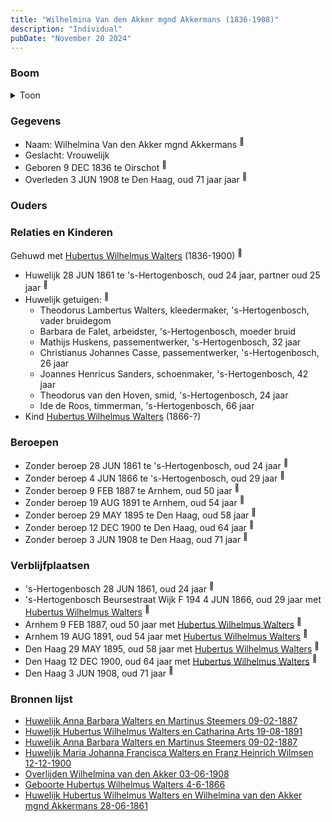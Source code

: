 ```yaml
---
title: "Wilhelmina Van den Akker mgnd Akkermans (1836-1908)"
description: "Individual"
pubDate: "November 20 2024"
---
```


### Boom
<details><summary>Toon</summary>

![test](https://www.plantuml.com/plantuml/svg/dTB9JiCm40RWkvzYH0-SAZaDXRQg2XHQ5IGM8PPZvSH3OiLBvN64AjHtnst2ScAxZPnuvlidEQ4WVAYDPbGfkn9U6CX4NXNUrLQUEUqy12yinKTe0okLHCYLppKsDPfLM8D1aw6dveW2UdHXlKBsfMkk1H6yCW2OEY_HtvSghomIZST6A3kPGCesZEt3xMuKCTPSsNjIkaHjb1NmA2n8j71QLUZ155OsfOd2FH045vmdIGeVBJlpwIoTfN7kwxD2BJSm7cKYMoyp5uB6qGI6S3uxWsIG7iADyfINBdnvbwfQwwMmSfbxHvIv28wNKhXyk8Pao0Tm7ZaB8OgjlGKlwhYCK1EqycqbTDpAfv7t0JgpTDwVJx-nzOxWwlIkmUrJTn6xkW9jvYBpPsJIQw8DEOVZo6jruz4BIgbiiHqmQ88C3fCTRSuvZxCwMXLbMAFMxYNoDdy8rk_z9jZ1-zZ_v3hUfMc_TBVRebcxri-3DaotTJ5sWbR6N_qD)
</details>

### Gegevens
- Naam: Wilhelmina Van den Akker mgnd Akkermans <sup><a href="../s00150/" style="text-decoration:none" title="Huwelijk Hubertus Wilhelmus Walters en Wilhelmina van den Akker mgnd Akkermans 28-06-1861">:link:</a></sup>
- Geslacht: Vrouwelijk
- Geboren 9 DEC 1836 te Oirschot <sup><a href="../s00150/" style="text-decoration:none" title="Huwelijk Hubertus Wilhelmus Walters en Wilhelmina van den Akker mgnd Akkermans 28-06-1861">:link:</a></sup>
- Overleden 3 JUN 1908 te Den Haag, oud 71 jaar jaar <sup><a href="../s00219/" style="text-decoration:none" title="Overlijden Wilhelmina van den Akker 03-06-1908">:link:</a></sup>

### Ouders

### Relaties en Kinderen

Gehuwd met [Hubertus Wilhelmus Walters](../i00105/) (1836-1900) <sup><a href="../s00150/" style="text-decoration:none" title="Huwelijk Hubertus Wilhelmus Walters en Wilhelmina van den Akker mgnd Akkermans 28-06-1861">:link:</a></sup>
- Huwelijk 28 JUN 1861 te 's-Hertogenbosch, oud 24 jaar, partner oud 25 jaar <sup><a href="../s00150/" style="text-decoration:none" title="Huwelijk Hubertus Wilhelmus Walters en Wilhelmina van den Akker mgnd Akkermans 28-06-1861">:link:</a></sup>
- Huwelijk getuigen:  <sup><a href="../s00150/" style="text-decoration:none" title="Huwelijk Hubertus Wilhelmus Walters en Wilhelmina van den Akker mgnd Akkermans 28-06-1861">:link:</a></sup>
  - Theodorus Lambertus Walters, kleedermaker, \'s-Hertogenbosch, vader bruidegom
  - Barbara de Falet, arbeidster, \'s-Hertogenbosch, moeder bruid
  - Mathijs Huskens, passementwerker, \'s-Hertogenbosch, 32 jaar
  - Christianus Johannes Casse, passementwerker, \'s-Hertogenbosch, 26 jaar
  - Joannes Henricus Sanders, schoenmaker, \'s-Hertogenbosch, 42 jaar
  - Theodorus van den Hoven, smid, \'s-Hertogenbosch, 24 jaar
  - Ide de Roos, timmerman, \'s-Hertogenbosch, 66 jaar
- Kind [Hubertus Wilhelmus Walters](../i00152/) (1866-?)

### Beroepen
- Zonder beroep 28 JUN 1861 te 's-Hertogenbosch, oud 24 jaar <sup><a href="../s00150/" style="text-decoration:none" title="Huwelijk Hubertus Wilhelmus Walters en Wilhelmina van den Akker mgnd Akkermans 28-06-1861">:link:</a></sup>
- Zonder beroep 4 JUN 1866 te 's-Hertogenbosch, oud 29 jaar <sup><a href="../s00233/" style="text-decoration:none" title="Geboorte Hubertus Wilhelmus Walters 4-6-1866">:link:</a></sup>
- Zonder beroep 9 FEB 1887 te Arnhem, oud 50 jaar <sup><a href="../s00215/" style="text-decoration:none" title="Huwelijk Anna Barbara Walters en Martinus Steemers 09-02-1887">:link:</a></sup>
- Zonder beroep 19 AUG 1891 te Arnhem, oud 54 jaar <sup><a href="../s00216/" style="text-decoration:none" title="Huwelijk Hubertus Wilhelmus Walters en Catharina Arts 19-08-1891">:link:</a></sup>
- Zonder beroep 29 MAY 1895 te Den Haag, oud 58 jaar <sup><a href="../s00217/" style="text-decoration:none" title="Huwelijk Johanna Wilhelmina Maria Walters en Gerardus Rietbergen 29-05-1895">:link:</a></sup>
- Zonder beroep 12 DEC 1900 te Den Haag, oud 64 jaar <sup><a href="../s00218/" style="text-decoration:none" title="Huwelijk Maria Johanna Francisca Walters en Franz Heinrich Wilmsen  12-12-1900">:link:</a></sup>
- Zonder beroep 3 JUN 1908 te Den Haag, oud 71 jaar <sup><a href="../s00219/" style="text-decoration:none" title="Overlijden Wilhelmina van den Akker 03-06-1908">:link:</a></sup>

### Verblijfplaatsen
- 's-Hertogenbosch  28 JUN 1861, oud 24 jaar  <sup><a href="../s00150/" style="text-decoration:none" title="Huwelijk Hubertus Wilhelmus Walters en Wilhelmina van den Akker mgnd Akkermans 28-06-1861">:link:</a></sup>
- 's-Hertogenbosch Beursestraat Wijk F 194 4 JUN 1866, oud 29 jaar met [Hubertus Wilhelmus Walters](../i00105/) <sup><a href="../s00233/" style="text-decoration:none" title="Geboorte Hubertus Wilhelmus Walters 4-6-1866">:link:</a></sup>
- Arnhem  9 FEB 1887, oud 50 jaar met [Hubertus Wilhelmus Walters](../i00105/) <sup><a href="../s00215/" style="text-decoration:none" title="Huwelijk Anna Barbara Walters en Martinus Steemers 09-02-1887">:link:</a></sup>
- Arnhem  19 AUG 1891, oud 54 jaar met [Hubertus Wilhelmus Walters](../i00105/) <sup><a href="../s00216/" style="text-decoration:none" title="Huwelijk Hubertus Wilhelmus Walters en Catharina Arts 19-08-1891">:link:</a></sup>
- Den Haag  29 MAY 1895, oud 58 jaar met [Hubertus Wilhelmus Walters](../i00105/) <sup><a href="../s00217/" style="text-decoration:none" title="Huwelijk Johanna Wilhelmina Maria Walters en Gerardus Rietbergen 29-05-1895">:link:</a></sup>
- Den Haag  12 DEC 1900, oud 64 jaar met [Hubertus Wilhelmus Walters](../i00105/) <sup><a href="../s00218/" style="text-decoration:none" title="Huwelijk Maria Johanna Francisca Walters en Franz Heinrich Wilmsen  12-12-1900">:link:</a></sup>
- Den Haag  3 JUN 1908, oud 71 jaar  <sup><a href="../s00219/" style="text-decoration:none" title="Overlijden Wilhelmina van den Akker 03-06-1908">:link:</a></sup>

### Bronnen lijst
- [Huwelijk Anna Barbara Walters en Martinus Steemers 09-02-1887](../s00215/)
- [Huwelijk Hubertus Wilhelmus Walters en Catharina Arts 19-08-1891](../s00216/)
- [Huwelijk Anna Barbara Walters en Martinus Steemers 09-02-1887](../s00215/)
- [Huwelijk Maria Johanna Francisca Walters en Franz Heinrich Wilmsen  12-12-1900](../s00218/)
- [Overlijden Wilhelmina van den Akker 03-06-1908](../s00219/)
- [Geboorte Hubertus Wilhelmus Walters 4-6-1866](../s00233/)
- [Huwelijk Hubertus Wilhelmus Walters en Wilhelmina van den Akker mgnd Akkermans 28-06-1861](../s00150/)